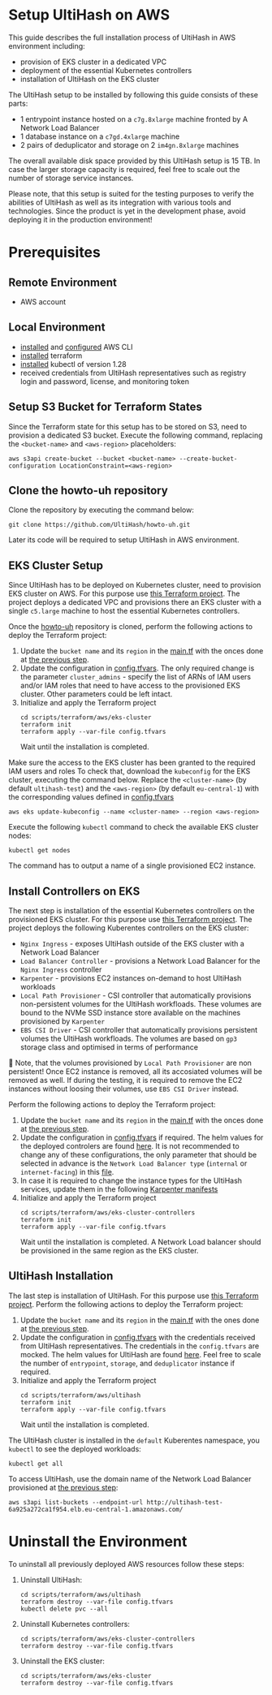# Setup UltiHash on AWS 
This guide describes the full installation process of UltiHash in AWS environment including: 
- provision of EKS cluster in a dedicated VPC
- deployment of the essential Kubernetes controllers
- installation of UltiHash on the EKS cluster 

The UltiHash setup to be installed by following this guide consists of these parts:
- 1 entrypoint instance hosted on a `c7g.8xlarge` machine fronted by A Network Load Balancer
- 1 database instance on a `c7gd.4xlarge` machine
- 2 pairs of deduplicator and storage on 2 `im4gn.8xlarge` machines  

The overall available disk space provided by this UltiHash setup is 15 TB. In case the larger storage capacity is required, feel free to scale out the number of storage service instances.

Please note, that this setup is suited for the testing purposes to verify the abilities of UltiHash as well as its integration with various tools and technologies. Since the product is yet in the development phase, avoid deploying it in the production environment!

# Prerequisites

## Remote Environment
- AWS account

## Local Environment
- [installed](https://docs.aws.amazon.com/cli/latest/userguide/getting-started-install.html) and [configured](https://docs.aws.amazon.com/cli/latest/userguide/cli-configure-files.html#cli-configure-files-methods) AWS CLI
- [installed](https://developer.hashicorp.com/terraform/tutorials/aws-get-started/install-cli) terraform
- [installed](https://github.com/kubernetes/kubernetes/blob/master/CHANGELOG/CHANGELOG-1.28.md#v1280) kubectl of version 1.28
- received credentials from UltiHash representatives such as registry login and password, license, and monitoring token

## Setup S3 Bucket for Terraform States
Since the Terraform state for this setup has to be stored on S3, need to provision a dedicated S3 bucket.
Execute the following command, replacing the `<bucket-name>` and `<aws-region>` placeholders:
```
aws s3api create-bucket --bucket <bucket-name> --create-bucket-configuration LocationConstraint=<aws-region>
```

## Clone the howto-uh repository
Clone the repository by executing the command below:
```
git clone https://github.com/UltiHash/howto-uh.git
```
Later its code will be required to setup UltiHash in AWS environment.

## EKS Cluster Setup
Since UltiHash has to be deployed on Kubernetes cluster, need to provision EKS cluster on AWS. For this purpose use [this Terraform project](../scripts/terraform/aws/eks-cluster/). The project deploys a dedicated VPC and provisions there an EKS cluster with a single `c5.large` machine to host the essential Kubernetes controllers.

Once the [howto-uh](#clone-the-howto-uh-repository) repository is cloned, perform the following actions to deploy the Terraform project:
1. Update the `bucket name` and its `region` in the [main.tf](../scripts/terraform/aws/eks-cluster/main.tf) with the onces done at [the previous step](#setup-s3-bucket-for-terraform-states).
2. Update the configuration in [config.tfvars](../scripts/terraform/aws/eks-cluster/config.tfvars). The only required change is the parameter `cluster_admins` - specify the list of ARNs of IAM users and/or IAM roles that need to have access to the provisioned EKS cluster. Other parameters could be left intact.
3. Initialize and apply the Terraform project
   ```
   cd scripts/terraform/aws/eks-cluster
   terraform init
   terraform apply --var-file config.tfvars
   ```
   Wait until the installation is completed.

Make sure the access to the EKS cluster has been granted to the required IAM users and roles To check that, download the `kubeconfig` for the EKS cluster, executing the command below. Replace the `<cluster-name>` (by default `ultihash-test`) and the `<aws-region>` (by default `eu-central-1`) with the corresponding values defined in [config.tfvars](../scripts/terraform/aws/eks-cluster/config.tfvars)
```
aws eks update-kubeconfig --name <cluster-name> --region <aws-region>
```
Execute the following `kubectl` command to check the available EKS cluster nodes:
```
kubectl get nodes
```
The command has to output a name of a single provisioned EC2 instance.

## Install Controllers on EKS
The next step is installation of the essential Kubernetes controllers on the provisioned EKS cluster. For this purpose use [this Terraform project](../scripts/terraform/aws/eks-cluster-controllers/). The project deploys the following Kuberentes controllers on the EKS cluster:
- `Nginx Ingress` - exposes UltiHash outside of the EKS cluster with a Network Load Balancer 
- `Load Balancer Controller` - provisions a Network Load Balancer for the `Nginx Ingress` controller
- `Karpenter` - provisions EC2 instances on-demand to host UltiHash workloads
- `Local Path Provisioner` - CSI controller that automatically provisions non-persistent volumes for the UltiHash workfloads. These volumes are bound to the NVMe SSD instance store available on the machines provisioned by `Karpenter`
- `EBS CSI Driver` - CSI controller that automatically provisions persistent volumes the UltiHash workfloads. The volumes are based on `gp3` storage class and optimised in terms of performance 

 :ledger: Note, that the volumes provisioned by `Local Path Provisioner` are non persistent! Once EC2 instance is removed, all its accosiated volumes will be removed as well. If during the testing, it is required to remove the EC2 instances without loosing their volumes, use `EBS CSI Driver` instead.

Perform the following actions to deploy the Terraform project:
1. Update the `bucket name` and its `region` in the [main.tf](../scripts/terraform/aws/eks-cluster-controllers/main.tf) with the onces done at [the previous step](#setup-s3-bucket-for-terraform-states).
2. Update the configuration in [config.tfvars](../scripts/terraform/aws/eks-cluster-controllers/config.tfvars) if required. The helm values for the deployed controlers are found [here](../scripts/terraform/aws/eks-cluster-controllers/controllers-values/). It is not recommended to change any of these configurations, the only parameter that should be selected in advance is the `Network Load Balancer type` (`internal` or `internet-facing`) in this [file](../scripts/terraform/aws/eks-cluster-controllers/controllers-values/nginx-ingress.yaml).
3. In case it is required to change the instance types for the UltiHash services, update them in the following [Karpenter manifests](../scripts/terraform/aws/eks-cluster-controllers/karpenter-manifests/)
4. Initialize and apply the Terraform project
   ```
   cd scripts/terraform/aws/eks-cluster-controllers
   terraform init
   terraform apply --var-file config.tfvars
   ```
   Wait until the installation is completed. A Network Load balancer should be provisioned in the same region as the EKS cluster.

## UltiHash Installation
The last step is installation of UltiHash. For this purpose use [this Terraform project](../scripts/terraform/aws/ultihash/).
Perform the following actions to deploy the Terraform project:
1. Update the `bucket name` and its `region` in the [main.tf](../scripts/terraform/aws/ultihash/main.tf) with the ones done at [the previous step](#setup-s3-bucket-for-terraform-states).
2. Update the configuration in [config.tfvars](../scripts/terraform/aws/ultihash/config.tfvars) with the credentials received from UltiHash representatives. The credentials in the `config.tfvars` are mocked. The helm values for UltiHash are found [here](../scripts/terraform/aws/ultihash/ultihash-helm-values.yaml). Feel free to scale the number of `entrypoint`, `storage`, and `deduplicator` instance if required.
3. Initialize and apply the Terraform project
   ```
   cd scripts/terraform/aws/ultihash
   terraform init
   terraform apply --var-file config.tfvars
   ```
   Wait until the installation is completed.

The UltiHash cluster is installed in the `default` Kuberentes namespace, you `kubectl` to see the deployed workloads:
```
kubectl get all
```
To access UltiHash, use the domain name of the Network Load Balancer provisioned at [the previous step](#install-controllers-on-eks):
```
aws s3api list-buckets --endpoint-url http://ultihash-test-6a925a272ca1f954.elb.eu-central-1.amazonaws.com/
```
# Uninstall the Environment
To uninstall all previously deployed AWS resources follow these steps:
1. Uninstall UltiHash:
   ```
   cd scripts/terraform/aws/ultihash
   terraform destroy --var-file config.tfvars
   kubectl delete pvc --all
   ``` 
2. Uninstall Kubernetes controllers:
   ```
   cd scripts/terraform/aws/eks-cluster-controllers
   terraform destroy --var-file config.tfvars
   ``` 
3. Uninstall the EKS cluster:
   ```
   cd scripts/terraform/aws/eks-cluster
   terraform destroy --var-file config.tfvars
   ```